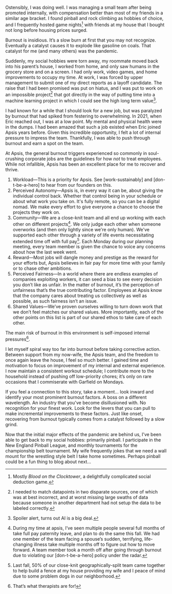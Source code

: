 Ostensibly, I was doing well. I was managing a small team after being promoted internally, with compensation better than most of my friends in a similar age bracket. I found pinball and rock climbing as hobbies of choice, and I frequently hosted game nights[^1] with friends at my house that I bought not long before housing prices surged.

Burnout is insidious. It’s a slow burn at first that you may not recognize. Eventually a catalyst causes it to explode like gasoline on coals. That catalyst for me (and many others) was the pandemic.

Suddenly, my social hobbies were torn away, my roommate moved back into his parent’s house, I worked from home, and only saw humans in the grocery store and on a screen. I had only work, video games, and home improvements to occupy my time. At work, I was forced by upper management to submit one of my direct reports as a layoff candidate. The raise that I had been promised was put on hiatus, and I was put to work on an impossible project[^2] that got directly in the way of putting time into a machine learning project in which I could see the high long term value[^3].

I had known for a while that I should look for a new job, but was paralyzed by burnout that had spiked from festering to overwhelming. In 2021, when Eric reached out, I was at a low point. My mental and physical health were in the dumps. I had been amazed that such a job existed when Eric joined Apsis years before. Given this incredible opportunity, I felt a lot of internal pressure to impress the team. Thankfully, I was able to push through burnout and earn a spot on the team.

At Apsis, the general burnout triggers experienced so commonly in soul-crushing corporate jobs are the guidelines for how *not* to treat employees. While not infallible, Apsis has been an excellent place for me to recover and thrive. 

1. Workload—This is a priority for Apsis. See [work-sustainably] and [don-t-be-a-hero] to hear from our founders on this.
1. Perceived Autonomy—Apsis is, in every way it can be, about giving the individual control back. Whether that control being in your schedule or about what work you take on. It's fully remote, so you can be a digital nomad. We make every effort to give everyone a chance to choose the projects they work on. 
1. Community—We are a close-knit team and all end up working with each other on different projects[^4]. We only judge each other when someone overworks (and then only lightly since we're only human). We've supported each other through a variety of life events necessitating extended time off with full pay[^5]. Each Monday during our planning meeting, every team member is given the chance to voice any concerns about how the last week went.
1. Reward—Most jobs will dangle money and prestige as the reward for your efforts but, Apsis believes in fair pay for more time with your family or to chase other ambitions.
1. Perceived Fairness—In a world where there are endless examples of companies exploiting workers, it can seed a bias to see every decision you don’t like as unfair. In the matter of burnout, it’s the perception of unfairness that’s the true contributing factor. Employees at Apsis know that the company cares about treating us collectively as well as possible, as such fairness isn’t an issue.
1. Shared Values—We’ve proven ourselves willing to turn down work that we don’t feel matches our shared values. More importantly, each of the other points on this list is part of our shared ethos to take care of each other.

The main risk of burnout in this environment is self-imposed internal pressures[^6].

I let myself spiral way too far into burnout before taking corrective action. Between support from my now-wife, the Apsis team, and the freedom to once again leave the house, I feel so much better. I gained time and motivation to focus on improvement of my internal and external experience. I now maintain a consistent workout schedule; I contribute more to the household instead of pushing off low-priority chores; it’s only on rare occasions that I commiserate with Garfield on Mondays.

If you feel a connection to this story, take a moment... look inward and identify your most prominent burnout factors. A boss on a different wavelength. An industry that you've become disillusioned with. No recognition for your finest work. Look for the levers that you can pull to make incremental improvements to these factors. Just like onset, recovering from burnout typically comes from a catalyst followed by a slow grind.

Now that the initial major effects of the pandemic are behind us, I’ve been able to get back to my social hobbies: primarily pinball. I participate in the New England Pinball League, and monthly tournaments for the championship belt tournament. My wife frequently jokes that we need a wall mount for the wrestling style belt I take home sometimes. Perhaps pinball could be a fun thing to blog about next...

[^1]: Mostly *Blood on the Clocktower*, a delightfully complicated social deduction game.
[^2]: I needed to match datapoints in two disparate sources, one of which was at best incorrect, and at worst missing large swaths of data because someone in another department had not setup the data to be labeled correctly.
[^3]: Spoiler alert, turns out AI is a big deal.
[^4]: During my time at apsis, I’ve seen multiple people several full months of take full pay paternity leave, and plan to do the same this fall. We had one member of the team facing a spouse’s sudden, terrifying, life-changing illness take multiple months off to figure out how to move forward. A team member took a month off after going through burnout due to violating our [don-t-be-a-hero] policy under the radar.
[^5]: Last fall, 50% of our close-knit geographically-split team came together to help build a fence at my house providing my wife and I peace of mind due to some problem dogs in our neighborhood.
[^6]: That’s what therapists are for!